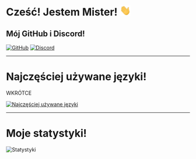 # Cześć! Jestem Mister! <img width="30px" src="https://github.com/SatYu26/SatYu26/raw/master/Assets/Hi.gif" />

## Mój GitHub i Discord!

[![GitHub](https://img.shields.io/badge/Github-100000?style=for-the-badge&logo=github&logoColor=white)](https://github.com/Misterekk)
[![Discord](https://img.shields.io/badge/Discord-7289DA?style=for-the-badge&logo=discord&logoColor=white)](https://discord.gg/dkeM7fcsRK)

---

# Najczęściej używane języki!

<p>WKRÓTCE<p>

[![Najczęściej używane języki](https://github-readme-stats.vercel.app/api/top-langs/?username=Misterekk)](https://github.com/Misterekk/AllBot)



---

# Moje statystyki!
![Statystyki](https://github-readme-stats.vercel.app/api?username=Misterekk&show_icons=true&theme=radical)


<!---
Misterekk/Misterekk is a ✨ special ✨ repository because its `README.md` (this file) appears on your GitHub profile.
You can click the Preview link to take a look at your changes.
--->
